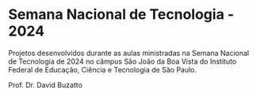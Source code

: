 # Semana Nacional de Tecnologia - 2024

Projetos desenvolvidos durante as aulas ministradas na Semana Nacional de Tecnologia de 2024 no câmpus São João da Boa Vista do Instituto Federal de Educação, Ciência e Tecnologia de São Paulo.

Prof. Dr. David Buzatto